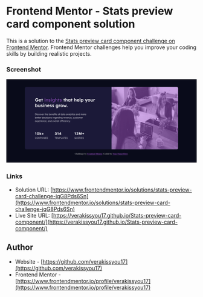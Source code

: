 # Frontend Mentor - Stats preview card component solution

This is a solution to the [Stats preview card component challenge on Frontend Mentor](https://www.frontendmentor.io/challenges/stats-preview-card-component-8JqbgoU62). Frontend Mentor challenges help you improve your coding skills by building realistic projects.

### Screenshot

![](./images/Firefox_Screenshot_2024-02-10T19-51-46.328Z.png)

### Links

- Solution URL: [https://www.frontendmentor.io/solutions/stats-preview-card-challenge-jqG8Pds6Sn](https://www.frontendmentor.io/solutions/stats-preview-card-challenge-jqG8Pds6Sn)
- Live Site URL: [https://verakissyou17.github.io/Stats-preview-card-component/](https://verakissyou17.github.io/Stats-preview-card-component/)

## Author

- Website - [https://github.com/verakissyou17](https://github.com/verakissyou17)
- Frontend Mentor - [https://www.frontendmentor.io/profile/verakissyou17](https://www.frontendmentor.io/profile/verakissyou17)
